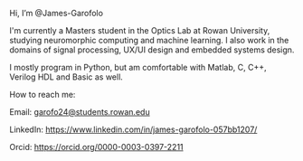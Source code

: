 Hi, I’m @James-Garofolo

I'm currently a Masters student in the Optics Lab at Rowan University, studying neuromorphic computing and machine learning. I also work in the domains of signal processing, UX/UI design and embedded systems design. 

I mostly program in Python, but am comfortable with Matlab, C, C++, Verilog HDL and Basic as well. 

How to reach me: 

Email: garofo24@students.rowan.edu

LinkedIn: https://www.linkedin.com/in/james-garofolo-057bb1207/

Orcid: https://orcid.org/0000-0003-0397-2211
